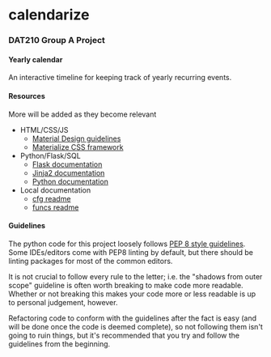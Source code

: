 # calendarize

### DAT210 Group A Project
#### Yearly calendar
An interactive timeline for keeping track of yearly recurring events.

#### Resources
More will be added as they become relevant
* HTML/CSS/JS
    * [Material Design guidelines](https://material.io/guidelines/)
    * [Materialize CSS framework](http://materializecss.com)
* Python/Flask/SQL
    * [Flask documentation](http://flask.pocoo.org/)  
    * [Jinja2 documentation](http://jinja.pocoo.org/)  
    * [Python documentation](https://docs.python.org/3/)  
* Local documentation
    * [cfg readme](app/cfg/README.md)
    * [funcs readme](app/funcs/README.md)
    
#### Guidelines
The python code for this project loosely follows [PEP 8 style guidelines](https://www.python.org/dev/peps/pep-0008/).  
Some IDEs/editors come with PEP8 linting by default, but there should be linting packages for most of the common editors.  

It is not crucial to follow every rule to the letter; i.e. the "shadows from outer scope" guideline is often worth breaking to make code more readable.  
Whether or not breaking this makes your code more or less readable is up to personal judgement, however.

Refactoring code to conform with the guidelines after the fact is easy (and will be done once the code is deemed complete), so not following them isn't going to ruin things, but it's recommended that you try and follow the guidelines from the beginning.
